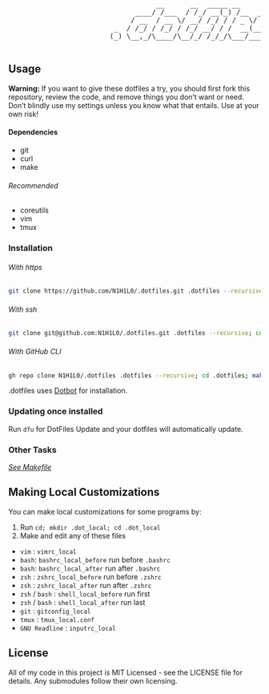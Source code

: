 <pre>
                                   __      __  _____ __
                              ____/ /___  / /_/ __(_) /__  _____
                             / __  / __ \/ __/ /_/ / / _ \/ ___/
                         _  / /_/ / /_/ / /_/ __/ / /  __(__  )
                        (_) \__,_/\____/\__/_/ /_/_/\___/____/

</pre>

## Usage
**Warning:** If you want to give these dotfiles a try, you should first fork this repository, review the code, and remove things you don’t want or need. Don’t blindly use my settings unless you know what that entails. Use at your own risk!

#### Dependencies
* git 
* curl
* make
###### Recommended
* coreutils
* vim
* tmux

### Installation
###### With https
```sh
git clone https://github.com/N1H1L0/.dotfiles.git .dotfiles --recursive; cd .dotfiles; make install; cd -
```
###### With ssh
```sh
git clone git@github.com:N1H1L0/.dotfiles.git .dotfiles --recursive; cd .dotfiles; make install; cd -
```
###### With GitHub CLI 
```sh
gh repo clone N1H1L0/.dotfiles .dotfiles --recursive; cd .dotfiles; make install; cd -
```

.dotfiles uses [Dotbot][dotbot] for installation.

### Updating once installed

Run `dfu` for DotFiles Update and your dotfiles will automatically update.

### Other Tasks

*[See Makefile](./Makefile)*

## Making Local Customizations

You can make local customizations for some programs by:

1. Run `cd; mkdir .dot_local; cd .dot_local`
2. Make and edit any of these files 
  * `vim` : `vimrc_local`
  * `bash`: `bashrc_local_before` run before `.bashrc`
  * `bash`: `bashrc_local_after` run after `.bashrc`
  * `zsh` : `zshrc_local_before` run before `.zshrc`
  * `zsh` : `zshrc_local_after` run after `.zshrc`
  * `zsh` / `bash` : `shell_local_before` run first
  * `zsh` / `bash` : `shell_local_after` run last
  * `git` : `gitconfig_local`
  * `tmux` : `tmux_local.conf`
  * `GNU Readline` : `inputrc_local`

## License

All of my code in this project is MIT Licensed - see the LICENSE file for details. Any submodules follow their own licensing.

[dotbot]: https://github.com/anishathalye/dotbot
